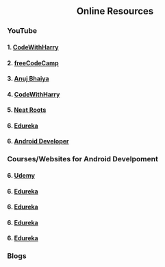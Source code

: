 <h2 align="center"> Online Resources</h2>
<h3>YouTube</h3>
<h4>1. <a href="https://www.youtube.com/watch?v=mXjZQX3UzOs"> CodeWithHarry</a></h4>
<h4>2. <a href="https://www.youtube.com/watch?v=fis26HvvDII"> freeCodeCamp</a></h4>
<h4>3. <a href="https://www.youtube.com/watch?v=u0kmgolU09g&list=PLUcsbZa0qzu3Mri2tL1FzZy-5SX75UJfb"> Anuj Bhaiya</a></h4>
<h4>4. <a href="https://www.youtube.com/watch?v=InigFUSiPl8&list=PLu0W_9lII9aiL0kysYlfSOUgY5rNlOhUd"> CodeWithHarry</a></h4>
<h4>5. <a href="https://www.youtube.com/watch?v=EplH-amHTtE&list=PLUhfM8afLE_Ok-0Lx2v9hfrmbxi3GgsX1"> Neat Roots</a></h4>
<h4>6. <a href="https://www.youtube.com/watch?v=aS__9RbCyHg"> Edureka</a></h4>
<h4>6. <a href="https://www.youtube.com/watch?v=roDz8mMvbIg&list=PLknSwrodgQ72X4sKpzf5vT8kY80HKcUSe"> Android Developer</a></h4>

<h3>Courses/Websites for Android Develpoment</h3>
<h4>6. <a href="https://www.udemy.com/course/learn-android-application-development-y/?LSNPUBID=JVFxdTr9V80&ranEAID=JVFxdTr9V80&ranMID=39197&ranSiteID=JVFxdTr9V80-mI9zsu5x9de3SXp3Qul_IQ&utm_medium=udemyads&utm_source=aff-campaign"> Udemy</a></h4>
<h4>6. <a href="https://www.youtube.com/watch?v=aS__9RbCyHg"> Edureka</a></h4>
<h4>6. <a href="https://www.youtube.com/watch?v=aS__9RbCyHg"> Edureka</a></h4>
<h4>6. <a href="https://www.youtube.com/watch?v=aS__9RbCyHg"> Edureka</a></h4>
<h4>6. <a href="https://www.youtube.com/watch?v=aS__9RbCyHg"> Edureka</a></h4>

<h3>Blogs</h3>
